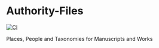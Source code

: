 # Authority-Files
[![CI](https://github.com/BetaMasaheft/Authority-Files/actions/workflows/validate.yml/badge.svg)](https://github.com/BetaMasaheft/Authority-Files/actions/workflows/validate.yml)

Places, People and Taxonomies for Manuscripts and Works 
